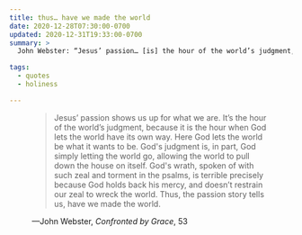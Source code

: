 ```yaml
---
title: thus… have we made the world
date: 2020-12-28T07:30:00-0700
updated: 2020-12-31T19:33:00-0700
summary: >
  John Webster: “Jesus’ passion… [is] the hour of the world’s judgment, because it is the hour when God lets the world have its own way.…”

tags:
  - quotes
  - holiness

---
```


<figure class="quotation">

> Jesus’ passion shows us up for what we are. It’s the hour of the world’s judgment, because it is the hour when God lets the world have its own way. Here God lets the world be what it wants to be. God's judgment is, in part, God simply letting the world go, allowing the world to pull down the house on itself. God's wrath, spoken of with such zeal and torment in the psalms, is terrible precisely because God holds back his mercy, and doesn’t restrain our zeal to wreck the world. Thus, the passion story tells us, have we made the world.

<figcaption>—John Webster, <cite>Confronted by Grace</cite>, 53

</figure>
